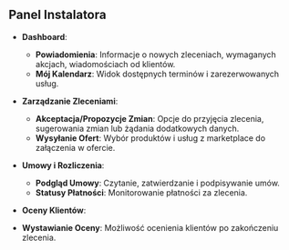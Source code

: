 ## Panel Instalatora

- **Dashboard**:
  - **Powiadomienia**: Informacje o nowych zleceniach, wymaganych akcjach, wiadomościach od klientów.
  - **Mój Kalendarz**: Widok dostępnych terminów i zarezerwowanych usług.

- **Zarządzanie Zleceniami**:
  - **Akceptacja/Propozycje Zmian**: Opcje do przyjęcia zlecenia, sugerowania zmian lub żądania dodatkowych danych.
  - **Wysyłanie Ofert**: Wybór produktów i usług z marketplace do załączenia w ofercie.

- **Umowy i Rozliczenia**: 
  - **Podgląd Umowy**: Czytanie, zatwierdzanie i podpisywanie umów.
  - **Statusy Płatności**: Monitorowanie płatności za zlecenia.

- **Oceny Klientów**: 
 - **Wystawianie Oceny**: Możliwość ocenienia klientów po zakończeniu zlecenia.


